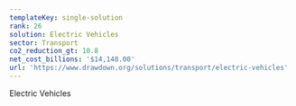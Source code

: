 ```yaml
---
templateKey: single-solution
rank: 26
solution: Electric Vehicles
sector: Transport
co2_reduction_gt: 10.8
net_cost_billions: '$14,148.00'
url: 'https://www.drawdown.org/solutions/transport/electric-vehicles'
---
```


Electric Vehicles